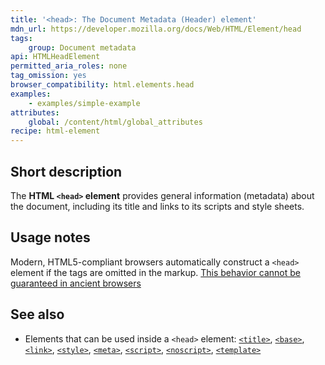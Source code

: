 ```yaml
---
title: '<head>: The Document Metadata (Header) element'
mdn_url: https://developer.mozilla.org/docs/Web/HTML/Element/head
tags:
    group: Document metadata
api: HTMLHeadElement
permitted_aria_roles: none
tag_omission: yes
browser_compatibility: html.elements.head
examples:
    - examples/simple-example
attributes:
    global: /content/html/global_attributes
recipe: html-element
---
```


## Short description

The **HTML `<head>` element** provides general information (metadata)
about the document, including its title and links to its scripts and
style sheets.

## Usage notes
Modern, HTML5-compliant browsers automatically construct a `<head>`
element if the tags are omitted in the markup. [This behavior cannot be
guaranteed in ancient browsers](https://www.stevesouders.com/blog/2010/05/12/autohead-my-first-browserscope-user-test/)

## See also

- Elements that can be used inside a `<head>` element:
  [`<title>`](/en-US/docs/Web/HTML/Element/title),
  [`<base>`](/en-US/docs/Web/HTML/Element/base),
  [`<link>`](/en-US/docs/Web/HTML/Element/link),
  [`<style>`](/en-US/docs/Web/HTML/Element/style),
  [`<meta>`](/en-US/docs/Web/HTML/Element/meta),
  [`<script>`](/en-US/docs/Web/HTML/Element/script),
  [`<noscript>`](/en-US/docs/Web/HTML/Element/noscript),
  [`<template>`](/en-US/docs/Web/HTML/Element/template)
